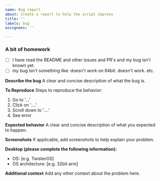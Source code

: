 ```yaml
---
name: Bug report
about: Create a report to help the script improve
title: ''
labels: bug
assignees: ''

---
```


<!--

######################################################################
###  WARNING!
### IGNORING THE FOLLOWING TEMPLATE WILL RESULT IN ISSUE CLOSED AS INCOMPLETE!
######################################################################

-->


### A bit of homework 
- [ ] I have read the README and other issues and PR's and my bug isn't known yet.
- [ ] my bug isn't something like: doesn't work on 64bit. doesn't work. etc.

**Describe the bug**
A clear and concise description of what the bug is.

**To Reproduce**
Steps to reproduce the behavior:
1. Go to '...'
2. Click on '....'
3. Scroll down to '....'
4. See error

**Expected behavior**
A clear and concise description of what you expected to happen.

**Screenshots**
If applicable, add screenshots to help explain your problem.

**Desktop (please complete the following information):**
 - OS: [e.g. TwisterOS]
- OS architecture: [e.g. 32bit arm]

**Additional context**
Add any other context about the problem here.
